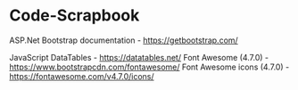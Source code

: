 # Code-Scrapbook

ASP.Net
Bootstrap documentation - https://getbootstrap.com/

JavaScript
DataTables - https://datatables.net/
Font Awesome (4.7.0) - https://www.bootstrapcdn.com/fontawesome/
Font Awesome icons (4.7.0) - https://fontawesome.com/v4.7.0/icons/